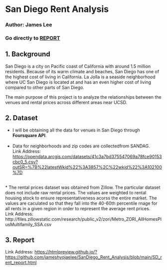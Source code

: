 # San Diego Rent Analysis
### Author: James Lee
### Go directly to [REPORT](https://htmlpreview.github.io/?https://github.com/jameshyojaelee/SanDiego_Rent_Analysis/blob/main/SD_rent_report.html)
## 1. Background

San Diego is a city on Pacific coast of California with around 1.5  million residents. Because of its warm climate and beaches, San Diego has one of the highest cost of living in California. La Jolla is a seaside neighborhood where UC San Diego is located at and has an even higher cost of living compared to other parts of San Diego. <br> 

The main purpose of this project is to analyze the relationships between the venues and rental prices across different areas near UCSD.
<br> 


## 2. Dataset

* I will be obtaining all the data for venues in San Diego through **Foursquare API**.
<br> <br> 
* Data for neighborhoods and zip codes are collectedfrom SANDAG. <br> 
Link Address: https://opendata.arcgis.com/datasets/41c3a7bd375547069a78fce90153cbc0_5.csv?outSR=%7B%22latestWkid%22%3A3857%2C%22wkid%22%3A102100%7D

<br> 
* The rental prices dataset was obtained from Zillow. The particular dataset does not include raw rental prices. The values are weighted to rental housing stock to ensure representativeness acorss the entire market. The values are caculated so that they fall into the 40-60th percentile rnage for all rents in a given region in order to represent the average rent prices.
<br>
Link Address: http://files.zillowstatic.com/research/public_v2/zori/Metro_ZORI_AllHomesPlusMultifamily_SSA.csv  

<br>

## 3. Report
Link Address: https://htmlpreview.github.io/?https://github.com/jameshyojaelee/SanDiego_Rent_Analysis/blob/main/SD_rent_report.html
